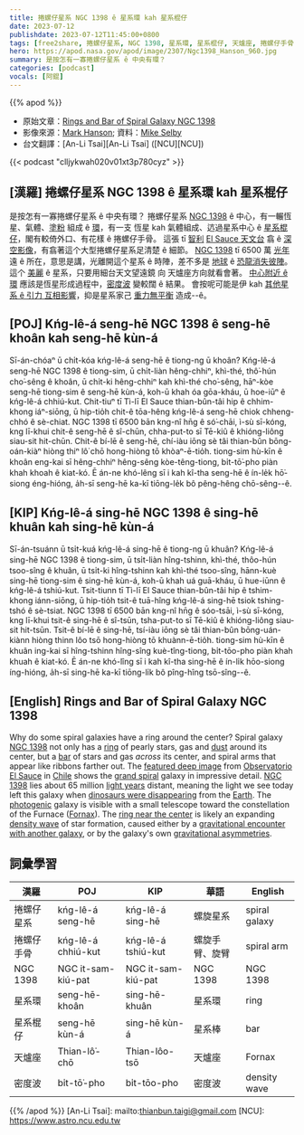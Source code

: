 ```yaml
---
title: 捲螺仔星系 NGC 1398 ê 星系環 kah 星系棍仔
date: 2023-07-12
publishdate: 2023-07-12T11:45:00+0800
tags: [free2share, 捲螺仔星系, NGC 1398, 星系環, 星系棍仔, 天爐座, 捲螺仔手骨, 密度波]
hero: https://apod.nasa.gov/apod/image/2307/Ngc1398_Hanson_960.jpg
summary: 是按怎有一寡捲螺仔星系 ê 中央有環？
categories: [podcast]
vocals: [阿錕]
---
```


{{% apod %}}

- 原始文章：[Rings and Bar of Spiral Galaxy NGC 1398](https://apod.nasa.gov/apod/ap230712.html)
- 影像來源：[Mark Hanson](https://www.instagram.com/hansonastronomy1); 資料：[Mike Selby](https://www.facebook.com/masterdarksastro/)
- 台文翻譯：[An-Li Tsai][An-Li Tsai] ([NCU][NCU])

{{< podcast "clljykwah020v01xt3p780cyz" >}}

## [漢羅] 捲螺仔星系 NGC 1398 ê 星系環 kah 星系棍仔
是按怎有一寡捲螺仔星系 ê 中央有環？
捲螺仔星系 [NGC 1398][NGC 1398 1] ê 中心，有一輾恆星、氣體、[塗粉][dust] 組成 ê [環][ring]，有一支 恆星 kah 氣體組成、迒過星系中心 ê [星系棍仔][bar]，閣有較倚外口、有花樣 ê 捲螺仔手骨。
這張 tī [智利][Chile] [El Sauce 天文台][Observatorio El Sauce] 翕 ê [深空影像][featured deep image]，有翕著這个大型捲螺仔星系足清楚 ê 細節。
[NGC 1398][NGC 1398 2] tī 6500 萬 [光年][light years] 遠 ê 所在，意思是講，光離開這个星系 ê 時陣，差不多是 [地球][Earth] ê [恐龍消失彼陣][dinosaurs were disappearing]。
這个 [美麗][photogenic] ê 星系，只要用細台天文望遠鏡 向 天爐座方向就看會著。
[中心附近 ê 環][ring near the center] 應該是恆星形成過程中，[密度波][density wave] 變較闊 ê 結果。
會按呢可能是伊 kah [其他星系 ê 引力 互相影響][gravitational encounter with another galaxy]，抑是星系家己 [重力無平衡][gravitational asymmetries] 造成--ê。

## [POJ] Kńg-lê-á seng-hē NGC 1398 ê seng-hē khoân kah seng-hē kùn-á
Sī-án-chóaⁿ ū chi̍t-kóa kńg-lê-á seng-hē ê tiong-ng ū khoân?
Kńg-lê-á seng-hē NGC 1398 ê tiong-sim, ū chi̍t-liàn hêng-chhiⁿ, khì-thé, thô͘-hún cho͘-sêng ê khoân, ū chi̍t-ki hêng-chhiⁿ kah khì-thé cho͘-sêng, hāⁿ-kòe seng-hē tiong-sim ê seng-hē kùn-á, koh-ū khah óa gōa-kháu, ū hoe-iūⁿ ê kńg-lê-á chhiú-kut.
Chit-tiuⁿ tī Tì-lī El Sauce thian-bûn-tâi hip ê chhim-khong iáⁿ-siōng, ū hip-tio̍h chit-ê tōa-hêng kńg-lê-á seng-hē chiok chheng-chhó ê sè-chiat.
NGC 1398 tī 6500 bān kng-nî hn̄g ê só͘-chāi, ì-sù sī-kóng, kng lī-khui chit-ê seng-hē ê sî-chūn, chha-put-to sī Tē-kiû ê khióng-liông siau-sit hit-chūn.
Chit-ê bí-lē ê seng-hē, chí-iàu iōng sè tâi thian-bûn bōng-oán-kiàⁿ hiòng thiⁿ lô͘ chō hong-hiòng tō khòaⁿ-ē-tio̍h.
tiong-sim hù-kīn ê khoân eng-kai sī hêng-chhiⁿ hêng-sêng kòe-têng-tiong, bi̍t-tō͘-pho piàn khah khoah ê kiat-kó.
Ē án-ne khó-lêng sī i kah kî-tha seng-hē ê ín-le̍k hō͘-siong éng-hióng, a̍h-sī seng-hē ka-kī tiōng-le̍k bô pêng-hêng chō-sêng--ê.

## [KIP] Kńg-lê-á sing-hē NGC 1398 ê sing-hē khuân kah sing-hē kùn-á
Sī-án-tsuánn ū tsi̍t-kuá kńg-lê-á sing-hē ê tiong-ng ū khuân?
Kńg-lê-á sing-hē NGC 1398 ê tiong-sim, ū tsi̍t-liàn hîng-tshinn, khì-thé, thôo-hún tsoo-sîng ê khuân, ū tsi̍t-ki hîng-tshinn kah khì-thé tsoo-sîng, hānn-kuè sing-hē tiong-sim ê sing-hē kùn-á, koh-ū khah uá guā-kháu, ū hue-iūnn ê kńg-lê-á tshiú-kut.
Tsit-tiunn tī Tì-lī El Sauce thian-bûn-tâi hip ê tshim-khong iánn-siōng, ū hip-tio̍h tsit-ê tuā-hîng kńg-lê-á sing-hē tsiok tshing-tshó ê sè-tsiat.
NGC 1398 tī 6500 bān kng-nî hn̄g ê sóo-tsāi, ì-sù sī-kóng, kng lī-khui tsit-ê sing-hē ê sî-tsūn, tsha-put-to sī Tē-kiû ê khióng-liông siau-sit hit-tsūn.
Tsit-ê bí-lē ê sing-hē, tsí-iàu iōng sè tâi thian-bûn bōng-uán-kiànn hiòng thinn lôo tsō hong-hiòng tō khuànn-ē-tio̍h.
tiong-sim hù-kīn ê khuân ing-kai sī hîng-tshinn hîng-sîng kuè-tîng-tiong, bi̍t-tōo-pho piàn khah khuah ê kiat-kó.
Ē án-ne khó-lîng sī i kah kî-tha sing-hē ê ín-li̍k hōo-siong íng-hióng, a̍h-sī sing-hē ka-kī tiōng-li̍k bô pîng-hîng tsō-sîng--ê.

## [English] Rings and Bar of Spiral Galaxy NGC 1398
Why do some spiral galaxies have a ring around the center?
Spiral galaxy [NGC 1398][NGC 1398 1] not only has a [ring][ring] of pearly stars, gas and [dust][dust] around its center, but a [bar][bar] of stars and gas _across_ its center, and spiral arms that appear like ribbons farther out.
The [featured deep image][featured deep image] from [Observatorio El Sauce][Observatorio El Sauce] in [Chile][Chile] shows the [grand spiral][grand spiral] galaxy in impressive detail.
[NGC 1398][NGC 1398 2] lies about 65 million [light years][light years] distant, meaning the light we see today left this galaxy when [dinosaurs were disappearing][dinosaurs were disappearing] from the [Earth][Earth].
The [photogenic][photogenic] galaxy is visible with a small telescope toward the constellation of the Furnace ([Fornax][Fornax]).
The [ring near the center][ring near the center] is likely an expanding [density wave][density wave] of star formation, caused either by a [gravitational encounter with another galaxy][gravitational encounter with another galaxy], or by the galaxy's own [gravitational asymmetries][gravitational asymmetries].

## 詞彙學習

|漢羅|POJ|KIP|華語|English|
|-|-|-|-|-|
|捲螺仔星系|kńg-lê-á seng-hē|kńg-lê-á sing-hē|螺旋星系|spiral galaxy|
|捲螺仔手骨|kńg-lê-á chhiú-kut|kńg-lê-á tshiú-kut|螺旋手臂、旋臂|spiral arm|
|NGC 1398|NGC it-sam-kiú-pat|NGC it-sam-kiú-pat|NGC 1398|NGC 1398|
|星系環|seng-hē-khoân|sing-hē-khuân|星系環|ring|
|星系棍仔|seng-hē kùn-á|sing-hē kùn-á|星系棒|bar|
|天爐座|Thian-lô͘-chō|Thian-lôo-tsō|天爐座|Fornax|
|密度波|bi̍t-tō͘-pho|bi̍t-tōo-pho|密度波|density wave|

{{% /apod %}}
[An-Li Tsai]: mailto:thianbun.taigi@gmail.com
[NCU]: https://www.astro.ncu.edu.tw

[copyright]: https://apod.nasa.gov/apod/fap/lib/about_apod.html#srapply
[License]: https://creativecommons.org/licenses/by/2.0/

[NGC 1398 1]:https://en.wikipedia.org/wiki/NGC_1398
[ring]:https://apod.nasa.gov/apod/ap170710.html
[dust]:https://apod.nasa.gov/apod/ap030706.html
[bar]:https://apod.nasa.gov/apod/ap221016.html
[featured deep image]:https://www.instagram.com/p/CtCsJ19N5tb/
[Observatorio El Sauce]:https://youtu.be/S4rFdr2Qmjk
[Chile]:https://en.wikipedia.org/wiki/Chile
[grand spiral]:https://apod.nasa.gov/apod/ap171226.html
[NGC 1398 2]:https://ui.adsabs.harvard.edu/abs/1995ApJ...447..159M/abstract
[light years]:https://spaceplace.nasa.gov/light-year/en/
[dinosaurs were disappearing]:https://en.wikipedia.org/wiki/Cretaceous%E2%80%93Paleogene_extinction_event
[Earth]:https://solarsystem.nasa.gov/planets/earth/overview/
[photogenic]:https://i.etsystatic.com/18172150/r/il/097703/4787375357/il_794xN.4787375357_7476.jpg
[Fornax]:https://en.wikipedia.org/wiki/Fornax
[ring near the center]:https://apod.nasa.gov/apod/ap170807.html
[density wave]:https://en.wikipedia.org/wiki/Density_wave_theory
[gravitational encounter with another galaxy]:https://apod.nasa.gov/apod/ap130514.html
[gravitational asymmetries]:https://en.wikipedia.org/wiki/Ring_galaxy#Bar_instability
